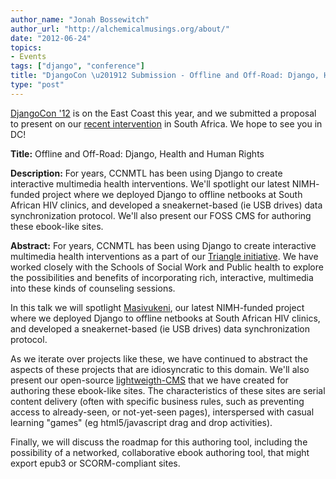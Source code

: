 ```yaml
---
author_name: "Jonah Bossewitch"
author_url: "http://alchemicalmusings.org/about/"
date: "2012-06-24"
topics: 
- Events
tags: ["django", "conference"]
title: "DjangoCon \u201912 Submission - Offline and Off-Road: Django, Health and Human Rights"
type: "post"
---
```


<p><a href="http://www.djangocon.us/">DjangoCon '12</a> is on the East Coast this year, and we submitted a proposal to present on our <a href="http://ccnmtl.columbia.edu/news/announcements/south-africa-trip-informs-hiv-adherence-project.html">recent intervention</a> in South Africa.  We hope to see you in DC!</p>

<!--more-->

<p><b>Title:</b> Offline and Off-Road: Django, Health and Human Rights</p>

<p><b>Description:</b> For years, <span class="caps">CCNMTL </span>has been using Django to create interactive multimedia health interventions. We'll spotlight our latest <span class="caps">NIMH</span>-funded project where we deployed Django to offline netbooks at South African <span class="caps">HIV </span>clinics, and developed a sneakernet-based (ie <span class="caps">USB </span>drives) data synchronization protocol. We'll also present our <span class="caps">FOSS CMS </span>for authoring these ebook-like sites.</p>

<p><b>Abstract:</b> For years, <span class="caps">CCNMTL </span>has been using Django to create interactive multimedia health interventions as a part of our <a href="http://ccnmtl.columbia.edu/triangle">Triangle initiative</a>. We have worked closely with the Schools of Social Work and Public health to explore the possibilities and benefits of incorporating rich, interactive, multimedia into these kinds of counseling sessions.</p>

<p>In this talk we will spotlight <a href="http://ccnmtl.columbia.edu/portfolio/medicine_and_health/masivukeni.html">Masivukeni</a>, our latest <span class="caps">NIMH</span>-funded project where we deployed Django to offline netbooks at South African <span class="caps">HIV </span>clinics, and developed a sneakernet-based (ie <span class="caps">USB </span>drives) data synchronization protocol. </p>

<p>As we iterate over projects like these, we have continued to abstract the aspects of these projects that are idiosyncratic to this domain. We'll also present our open-source <a href="https://github.com/ccnmtl/django-pagetree">lightweigth-CMS</a> that we have created for authoring these ebook-like sites. The characteristics of these sites are serial content delivery (often with specific business rules, such as preventing access to already-seen, or not-yet-seen pages), interspersed with casual learning "games" (eg html5/javascript drag and drop activities).</p>

<p>Finally, we will discuss the roadmap for this authoring tool, including the possibility of a networked, collaborative ebook authoring tool, that might export epub3 or <span class="caps">SCORM</span>-compliant sites.</p>
